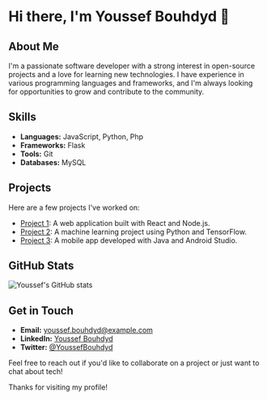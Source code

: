 # Hi there, I'm Youssef Bouhdyd 👋

## About Me
I'm a passionate software developer with a strong interest in open-source projects and a love for learning new technologies. I have experience in various programming languages and frameworks, and I'm always looking for opportunities to grow and contribute to the community.

## Skills
- **Languages:** JavaScript, Python, Php
- **Frameworks:** Flask
- **Tools:** Git
- **Databases:** MySQL

## Projects
Here are a few projects I've worked on:
- [Project 1](https://github.com/YoussefBouhdyd/project1): A web application built with React and Node.js.
- [Project 2](https://github.com/YoussefBouhdyd/project2): A machine learning project using Python and TensorFlow.
- [Project 3](https://github.com/YoussefBouhdyd/project3): A mobile app developed with Java and Android Studio.

## GitHub Stats
![Youssef's GitHub stats](https://github-readme-stats.vercel.app/api?username=YoussefBouhdyd&show_icons=true&theme=radical)

## Get in Touch
- **Email:** youssef.bouhdyd@example.com
- **LinkedIn:** [Youssef Bouhdyd](https://www.linkedin.com/in/youssefbouhdyd/)
- **Twitter:** [@YoussefBouhdyd](https://twitter.com/YoussefBouhdyd)

Feel free to reach out if you'd like to collaborate on a project or just want to chat about tech!

Thanks for visiting my profile!
